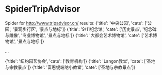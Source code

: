 # SpiderTripAdvisor
Spider for http://www.tripadvisor.cn/
results:
{'title': '中央公园', 'cate': ['公园', '景观步行区', '景点与地标']}
{'title': '9/11纪念馆', 'cate': ['历史景点', '纪念碑与雕像', '专业博物馆', '景点与地标']}
{'title': '大都会艺术博物馆', 'cate': ['艺术博物馆', '景点与地标']}

...

{'title': '纽约园艺协会', 'cate': ['教育机构']}
{'title': 'Langon教堂', 'cate': ['圣地与宗教景点']}
{'title': '富恩缇端纳小教堂', 'cate': ['圣地与宗教景点']}
